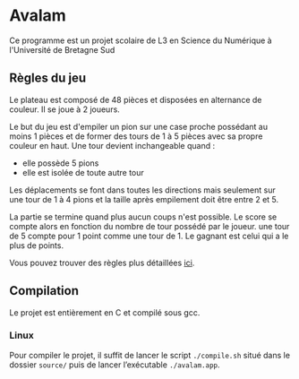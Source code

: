 # Avalam

Ce programme est un projet scolaire de L3 en Science du Numérique à l'Université de Bretagne Sud

## Règles du jeu

Le plateau est composé de 48 pièces et disposées en alternance de couleur. Il se joue à 2 joueurs.

Le but du jeu est d'empiler un pion sur une case proche possédant au moins 1 pièces et de former des tours de 1 à 5 pièces avec sa propre couleur en haut. Une tour devient inchangeable quand :

* elle possède 5 pions
* elle est isolée de toute autre tour

Les déplacements se font dans toutes les directions mais seulement sur une tour de 1 à 4 pions et la taille après empilement doit être entre 2 et 5.

La partie se termine quand plus aucun coups n'est possible. Le score se compte alors en fonction du nombre de tour possédé par le joueur. une tour de 5 compte pour 1 point comme une tour de 1. Le gagnant est celui qui a le plus de points.

Vous pouvez trouver des règles plus détaillées [ici](http://jeuxstrategie.free.fr/Avalam_complet.php).

## Compilation

Le projet est entièrement en C et compilé sous gcc.

### Linux

Pour compiler le projet, il suffit de lancer le script `./compile.sh` situé dans le dossier `source/` puis de lancer l’exécutable `./avalam.app`.

